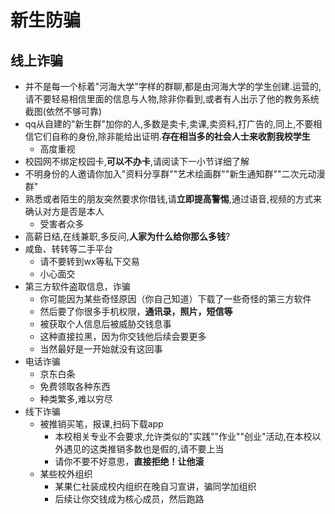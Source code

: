# 新生防骗

## 线上诈骗
  - 并不是每一个标着"河海大学"字样的群聊,都是由河海大学的学生创建.运营的,请不要轻易相信里面的信息与人物,除非你看到,或者有人出示了他的教务系统截图(依然不够可靠)
  - qq从自建的"新生群"加你的人,多数是卖卡,卖课,卖资料,打广告的,同上,不要相信它们自称的身份,除非能给出证明.**存在相当多的社会人士来收割我校学生**
    - 高度重视
  - 校园网不绑定校园卡,**可以不办卡**,请阅读下一小节详细了解
  - 不明身份的人邀请你加入"资料分享群""艺术绘画群""新生通知群""二次元动漫群"
  - 熟悉或者陌生的朋友突然要求你借钱,请**立即提高警惕**,通过语音,视频的方式来确认对方是否是本人
    - 受害者众多  
  - 高薪日结,在线兼职,多反问,**人家为什么给你那么多钱**? 
  - 咸鱼、转转等二手平台
    - 请不要转到wx等私下交易
    - 小心面交 
  - 第三方软件盗取信息，诈骗
    - 你可能因为某些奇怪原因（你自己知道）下载了一些奇怪的第三方软件
    -  然后要了你很多手机权限，**通讯录，照片，短信等**
    -  被获取个人信息后被威胁交钱息事
    -  这种直接拉黑，因为你交钱他后续会要更多
    -  当然最好是一开始就没有这回事
  - 电话诈骗
    - 京东白条
    - 免费领取各种东西
    - 种类繁多,难以穷尽
- 线下诈骗
  - 被推销买笔，报课,扫码下载app
    - 本校相关专业不会要求,允许类似的"实践""作业""创业"活动,在本校以外遇见的这类推销多数也是假的,请不要上当
    - 请你不要不好意思，**直接拒绝！让他滚**
  - 某些校外组织
    - 某果仁社装成校内组织在晚自习宣讲，骗同学加组织
    - 后续让你交钱成为核心成员，然后跑路 